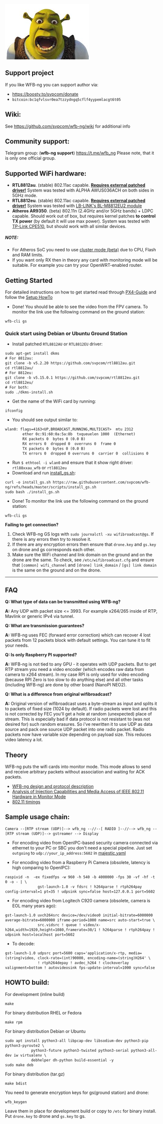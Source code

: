![WFB-ng](doc/images.jpeg)



## Support project
If you like WFB-ng you can support author via:
- https://boosty.to/svpcom/donate
- `bitcoin:bc1qfvlsvr0ea7tzzydngq5cflf4yypemlacgt6t05`

## Wiki:
See https://github.com/svpcom/wfb-ng/wiki for additional info

## Community support:
Telegram group: (**wfb-ng support**) https://t.me/wfb_ng
Please note, that it is only one official group.

## Supported WiFi hardware:
 - **RTL8812au**. (stable) 802.11ac capable. [**Requires external patched driver!**](https://github.com/svpcom/rtl8812au) System was tested with ALPHA AWUS036ACH on both sides in 5GHz mode.
 - **RTL8812eu**. (stable) 802.11ac capable. [**Requires external patched driver!**](https://github.com/svpcom/rtl8812eu) System was tested with [LB-LINK's BL-M8812EU2 module](https://www.lb-link.com/product_36_183.html)
 - **Atheros AR9350**. (beta) 802.11n (2.4GHz and/or 5GHz bands) + LDPC capable. Should work out of box, but requires kernel patches **to control TX power** (by default it will use max power). System was tested with [TP-Link CPE510](https://openwrt.org/toh/tp-link/cpe510), but should work with all similar devices.

##### NOTE:
- For Atheros SoC you need to use [cluster mode (beta)](https://github.com/svpcom/wfb-ng/wiki/Distributed-operation) due to CPU, Flash and RAM limits.
- If you want only RX then in theory any card with monitoring mode will be suitable. For example you can try your OpenWRT-enabled router.

## Getting Started

For detailed instructions on how to get started read through
[PX4-Guide](https://docs.px4.io/main/en/companion_computer/video_streaming_wfb_ng_wifi.html)
and follow the [Setup HowTo](https://github.com/svpcom/wfb-ng/wiki/Setup-HOWTO)




- Done! You should be able to see the video from the FPV camera. To monitor the link use the following command on the ground station:
```
wfb-cli gs
```

### Quick start using Debian or Ubuntu Ground Station

- Install patched `RTL8812AU` or `RTL8812EU` driver:
```
sudo apt-get install dkms
# For 8812au:
git clone -b v5.2.20 https://github.com/svpcom/rtl8812au.git
cd rtl8812au/
# For 8812eu:
git clone -b v5.15.0.1 https://github.com/svpcom/rtl8812eu.git
cd rtl8812eu/
# For both:
sudo ./dkms-install.sh
```
- Get the name of the WiFi card by running:
```
ifconfig
```
- You should see output similar to:
```
wlan0: flags=4163<UP,BROADCAST,RUNNING,MULTICAST>  mtu 2312
        ether 0c:91:60:0a:5a:8b  txqueuelen 1000  (Ethernet)
        RX packets 0  bytes 0 (0.0 B)
        RX errors 0  dropped 0  overruns 0  frame 0
        TX packets 0  bytes 0 (0.0 B)
        TX errors 0  dropped 0 overruns 0  carrier 0  collisions 0
```
- Run `$ ethtool -i wlan0` and ensure that it show right driver: `rtl88xxau_wfb` or `rtl8812eu`
- Download and run [install_gs.sh](https://raw.githubusercontent.com/svpcom/wfb-ng/refs/heads/master/scripts/install_gs.sh):
```
curl -o install_gs.sh https://raw.githubusercontent.com/svpcom/wfb-ng/refs/heads/master/scripts/install_gs.sh
sudo bash ./install_gs.sh
```
- Done! To monitor the link use the following command on the ground station:
```
wfb-cli gs
```


**Failing to get connection?**

1. Check WFB-ng GS logs with `sudo journalctl -xu wifibroadcast@gs`. If there is any errors then try to resolve it.
2. If there are any encryption errors then ensure that `drone.key` and `gs.key` on drone and gs corresponds each other.
2. Make sure the WiFi channel and link domain on the ground and on the drone are the same. To check, see `/etc/wifibroadcast.cfg` and ensure that `[common] wifi_channel` and `[drone] link_domain` / `[gs] link domain`  is the same on the ground and on the drone.

---


## FAQ
**Q: What type of data can be transmitted using WFB-ng?**

**A:** Any UDP with packet size <= 3993. For example x264/265 inside of RTP, Mavlink or generic IPv4 via tunnel.

**Q: What are transmission guarantees?**

**A:** WFB-ng uses FEC (forward error correction) which can recover 4 lost packets from 12 packets block with default settings. You can tune it to fit your needs.

**Q: Is only Raspberry PI supported?**

**A:** WFB-ng is not tied to any GPU - it operates with UDP packets. But to get RTP stream you need a video encoder (which encodes raw data from camera to x264 stream). In my case RPI is only used for video encoding (because RPI Zero is too slow to do anything else) and all other tasks (including WFB-ng) are done by other board (NanoPI NEO2).

**Q: What is a difference from original wifibroadcast?**

**A:** Original version of wifibroadcast uses a byte-stream as input and splits it to packets of fixed size (1024 by default). If radio packets were lost and this is not corrected by FEC you'll get a hole at random (unexpected) place of stream. This is especially bad if data protocol is not resistant to (was not desired for) such random erasures. So i've rewritten it to use UDP as data source and pack one source UDP packet into one radio packet. Radio packets now have variable size depending on payload size. This reduces video latency a lot.

## Theory
WFB-ng puts the wifi cards into monitor mode. This mode allows to send and receive arbitrary packets without association and waiting for ACK packets.
- [WFB-ng design and protocol description](https://github.com/svpcom/wfb-ng/blob/master/doc/wfb-ng-std-draft.md)
- [Analysis of Injection Capabilities and Media Access of IEEE 802.11 Hardware in Monitor Mode](https://github.com/svpcom/wfb-ng/blob/master/doc/Analysis%20of%20Injection%20Capabilities%20and%20Media%20Access%20of%20IEEE%20802.11%20Hardware%20in%20Monitor%20Mode.pdf)
- [802.11 timings](https://github.com/ewa/802.11-data)

## Sample usage chain:
```
Camera --[RTP stream (UDP)]--> wfb_ng --//--[ RADIO ]--//--> wfb_ng --[RTP stream (UDP)]--> gstreamer --> Display
```

- For encoding video from OpenIPC-based security camera connected via ethernet to your PC or SBC you don't need a special pipeline. Just set `outgoing` to `udp://your_ip_address:5602` in [majestic.yaml](https://github.com/OpenIPC/wiki/blob/master/en/majestic-streamer.md#other-outgoing-options)

- For encoding video from a Raspberry Pi Camera (obsolete, latency is high comparing to OpenIPC):
 ```
 raspivid -n  -ex fixedfps -w 960 -h 540 -b 4000000 -fps 30 -vf -hf -t 0 -o - | \
                gst-launch-1.0 -v fdsrc ! h264parse ! rtph264pay config-interval=1 pt=35 ! udpsink sync=false host=127.0.0.1 port=5602
 ```

- For encoding video from Logitech C920 camera (obsolete, camera is EOL many years ago):
 ```
 gst-launch-1.0 uvch264src device=/dev/video0 initial-bitrate=6000000 average-bitrate=6000000 iframe-period=1000 name=src auto-start=true \
                src.vidsrc ! queue ! video/x-h264,width=1920,height=1080,framerate=30/1 ! h264parse ! rtph264pay ! udpsink host=localhost port=5602
 ```

- To decode:
 ```
 gst-launch-1.0 udpsrc port=5600 caps='application/x-rtp, media=(string)video, clock-rate=(int)90000, encoding-name=(string)H264' \
                ! rtph264depay ! avdec_h264 ! clockoverlay valignment=bottom ! autovideosink fps-update-interval=1000 sync=false
 ```

## HOWTO build:

For development (inline build)
```
make
```

For binary distribution RHEL or Fedora
```
make rpm
```

For binary distribution Debian or Ubuntu
```
sudo apt install python3-all libpcap-dev libsodium-dev python3-pip python3-pyroute2 \
            python3-future python3-twisted python3-serial python3-all-dev iw virtualenv \
            debhelper dh-python build-essential -y
sudo make deb
```

For binary distribution (tar.gz)
```
make bdist
```

You need to generate encryption keys for gs(ground station) and drone:
```
wfb_keygen
```
Leave them in place for development build or copy to `/etc` for binary install.
Put `drone.key` to drone and `gs.key` to gs.
